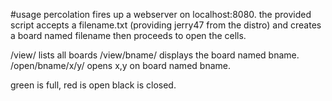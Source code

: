 #usage
percolation fires up a webserver on localhost:8080. 
the provided script accepts a filename.txt (providing jerry47 from the distro)
and creates a board named filename then proceeds to open the cells.

/view/ lists all boards
/view/bname/ displays the board named bname.
/open/bname/x/y/ opens x,y on board named bname.

green is full, red is open black is closed.
